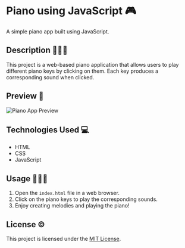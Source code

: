 # Piano using JavaScript 🎮

A simple piano app built using JavaScript.

## Description 👩🏻‍💻

This project is a web-based piano application that allows users to play different piano keys by clicking on them. Each key produces a corresponding sound when clicked.

## Preview 👀

![Piano App Preview](screenshot.png)

## Technologies Used 💻

- HTML
- CSS
- JavaScript

## Usage 🤷🏻‍♀️

1. Open the `index.html` file in a web browser.
2. Click on the piano keys to play the corresponding sounds.
3. Enjoy creating melodies and playing the piano!

## License ©️

This project is licensed under the [MIT License](LICENSE).
